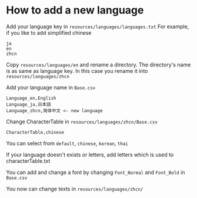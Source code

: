 
# How to add a new language

Add your language key in ``` resources/languages/languages.txt ```
For example, if you like to add simplified chinese

```
ja
en
zhcn
```


Copy ``` resources/languages/en ``` and rename a directory.
The directory's name is as same as language key.
In this case you rename it into ``` resources/languages/zhcn ```

Add your language name in ``` Base.csv ```

```
Language_en,English
Language_ja,日本語
Language_zhcn,简体中文 <- new language
```

Change CharacterTable in ``` resources/languages/zhcn/Base.csv ```

```
CharacterTable,chinese
```

You can select from ```default```, ```chinese```, ```korean```, ```thai```

If your language doesn't exists or letters, add letters which is used to characterTable.txt

You can add and change a font by changing ``` Font_Normal ``` and ``` Font_Bold ``` in ``` Base.csv ```

You now can change texts in ```resources/languages/zhcn/ ```
